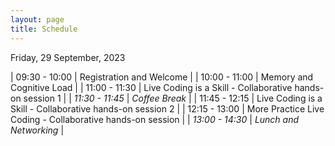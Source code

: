 ```yaml
---
layout: page
title: Schedule
---
```


Friday, 29 September, 2023 

 | 09:30 - 10:00     |  Registration and Welcome                                    |
 | 10:00 - 11:00     |  Memory and Cognitive Load                                   |
 | 11:00 - 11:30     |  Live Coding is a Skill - Collaborative hands-on session 1   |
 | _11:30 - 11:45_   |  _Coffee Break_                                              |
 | 11:45 - 12:15     |  Live Coding is a Skill - Collaborative hands-on session 2   |
 | 12:15 - 13:00     |  More Practice Live Coding - Collaborative hands-on session  |
 | _13:00 - 14:30_   |  _Lunch and Networking_                                        |
